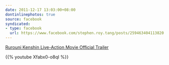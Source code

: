 ```yaml
---
date: 2011-12-17 13:03:00+08:00
dontinlinephotos: true
source: facebook
syndicated:
- type: facebook
  url: https://www.facebook.com/stephen.roy.tang/posts/259463404113820
---
```




[Rurouni Kenshin Live-Action Movie Official Trailer](https://www.youtube.com/watch?v=Xfabx0-o8qI)



{{% youtube Xfabx0-o8qI %}}